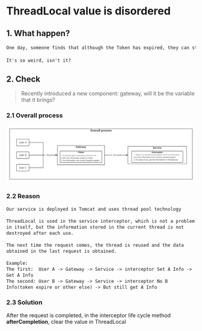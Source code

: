 # ThreadLocal value is disordered

## 1. What happen?

```markdown
One day, someone finds that although the Token has expired, they can still obtain the information after logging in, but the information is not their own

It's so weird, isn't it?

```

## 2. Check
> Recently introduced a new component: gateway, will it be the variable that it brings?

### 2.1 Overall process

![Overall process](../Material/image/ThreadLocal%20value%20is%20disordered.png)

### 2.2 Reason

```
Our service is deployed in Tomcat and uses thread pool technology

ThreadLocal is used in the service interceptor, which is not a problem in itself, but the information stored in the current thread is not destroyed after each use. 

The next time the request comes, the thread is reused and the data obtained in the last request is obtained.

Example:
The first:  User A -> Gateway -> Service -> interceptor Set A Info -> Get A Info 
The second: User B -> Gateway -> Service -> interceptor No B Info(token expire or other else) -> But still get A Info      

```

### 2.3 Solution

After the request is completed, in the interceptor life cycle method **afterCompletion**, clear the value in ThreadLocal